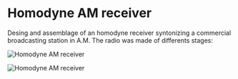 #  Homodyne AM receiver 
Desing and assemblage of an homodyne receiver syntonizing a commercial broadcasting station in A.M. The radio was made of differents stages:


![Homodyne AM receiver](https://i.imgur.com/DI5tnaQ.jpg)

![Homodyne AM receiver](https://i.imgur.com/idAwEOp.jpg)

